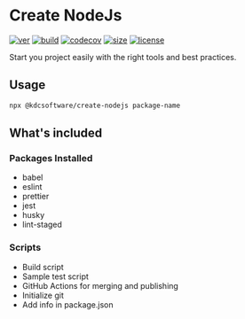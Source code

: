 # Create NodeJs

[![ver](https://img.shields.io/npm/v/@kdcsoftware/create-nodejs?style=for-the-badge)](https://www.npmjs.com/package/@kdcsoftware/create-nodejs)
[![build](https://img.shields.io/github/workflow/status/kdcsoftware/create-nodejs/build?style=for-the-badge)](https://github.com/kdcsoftware/create-nodejs/actions?query=workflow%3Abuild)
[![codecov](https://img.shields.io/codecov/c/github/kdcsoftware/create-nodejs?style=for-the-badge)](https://codecov.io/gh/kdcsoftware/create-nodejs)
[![size](https://img.shields.io/bundlephobia/min/@kdcsoftware/create-nodejs?style=for-the-badge)](https://bundlephobia.com/result?p=@kdcsoftware/create-nodejs)
[![license](https://img.shields.io/github/license/kdcsoftware/create-nodejs?style=for-the-badge)](https://github.com/kdcsoftware/create-nodejs/blob/master/LICENSE)

Start you project easily with the right tools and best practices.

## Usage

```bash
npx @kdcsoftware/create-nodejs package-name
```

## What's included

### Packages Installed

- babel
- eslint
- prettier
- jest
- husky
- lint-staged

### Scripts

- Build script
- Sample test script
- GitHub Actions for merging and publishing
- Initialize git
- Add info in package.json
